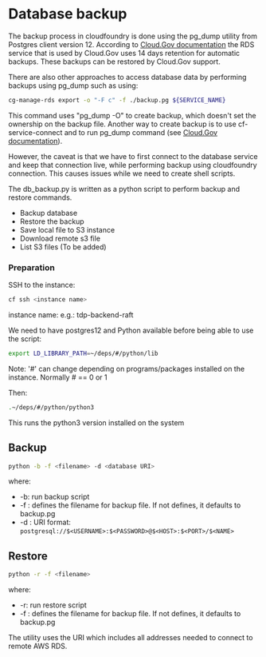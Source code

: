 # Database backup

The backup process in cloudfoundry is done using the pg_dump utility from Postgres client 
version 12. According to [Cloud.Gov documentation](https://cloud.gov/docs/services/relational-database/#backups) 
the RDS service that is used by Cloud.Gov uses 14 days retention for automatic backups. These backups can be restored by 
Cloud.Gov support.

There are also other approaches to access database data by performing backups using 
pg_dump such as using: 
```bash
cg-manage-rds export -o "-F c" -f ./backup.pg ${SERVICE_NAME}
```

This command uses "pg_dump -O" to create backup, which doesn't set the ownership on the backup 
file.
Another way to create backup is to use cf-service-connect and to run pg_dump command
(see [Cloud.Gov documentation](https://cloud.gov/docs/services/relational-database/#using-cf-service-connect-plugin)). 

However, the caveat is that we have to first connect to the database service and keep that 
connection live, while performing backup using cloudfoundry connection. This causes issues 
while we need to create shell scripts.

The db_backup.py is written as a python script to perform backup and restore commands.

+ Backup database 
+ Restore the backup 
+ Save local file to S3 instance 
+ Download remote s3 file 
+ List S3 files (To be added)

### Preparation
SSH to the instance:
```bash
cf ssh <instance name>
```
instance name: e.g.: tdp-backend-raft

We need to have postgres12 and Python available before being able to use the script: 
```bash
export LD_LIBRARY_PATH=~/deps/#/python/lib
```
Note: '#' can change depending on programs/packages installed on the instance. Normally # == 0 or 1

Then:
```bash
.~/deps/#/python/python3
```
This runs the python3 version installed on the system	


## Backup
```bash
python -b -f <filename> -d <database URI>
```
where:
+ -b: run backup script
+ -f <filename>: defines the filename for backup file. If not defines, it defaults to backup.pg
+ -d <database URI>: URI format: ```postgresql://$<USERNAME>:$<PASSWORD>@$<HOST>:$<PORT>/$<NAME>```

## Restore
```bash
python -r -f <filename>
```
where:
+ -r: run restore script
+ -f <filename>: defines the filename for backup file. If not defines, it defaults to backup.pg

The utility uses the URI which includes all addresses needed to connect to remote AWS RDS.
